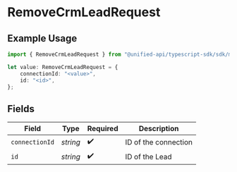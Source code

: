 # RemoveCrmLeadRequest

## Example Usage

```typescript
import { RemoveCrmLeadRequest } from "@unified-api/typescript-sdk/sdk/models/operations";

let value: RemoveCrmLeadRequest = {
    connectionId: "<value>",
    id: "<id>",
};
```

## Fields

| Field                | Type                 | Required             | Description          |
| -------------------- | -------------------- | -------------------- | -------------------- |
| `connectionId`       | *string*             | :heavy_check_mark:   | ID of the connection |
| `id`                 | *string*             | :heavy_check_mark:   | ID of the Lead       |